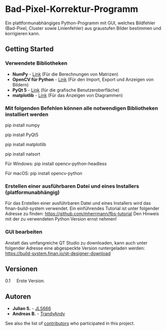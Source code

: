 # Bad-Pixel-Korrektur-Programm

Ein plattformunabhängiges Python-Programm mit GUI, welches Bildfehler (Bad-Pixel, Cluster sowie Linienfehler) aus graustufen Bilder bestimmen und korrigieren kann. 

## Getting Started

### Verwendete Bibliotheken
* **NumPy** - [Link](https://github.com/numpy/numpy) (Für die Berechnungen von Matrizen)
* **OpenCV für Python** - [Link](https://pypi.org/project/opencv-python-headless/) (Für den Import, Export und Anzeigen von Bildern)
* **PyQt 5** - [Link](https://pypi.org/project/PyQt5/) (für die grafische Benutzeroberfläche)
* **matplotlib** - [Link](https://matplotlib.org) (Für das Anzeigen von Diagrammen)

### Mit folgenden Befehlen können alle notwendigen Bibliotheken installiert werden
pip install numpy

pip install PyQt5

pip install matplotlib

pip install natsort

Für Windows:
pip install opencv-python-headless 

Für macOS:
pip install opencv-python


### Erstellen einer ausführbaren Datei und eines Installers (platformunabhängig)
Für das Erstellen einer ausführbaren Datei und eines Installers wird das fman-build-system verwendet. Ein einführendes Tutorial ist unter folgender Adresse zu finden: https://github.com/mherrmann/fbs-tutorial
Den Hinweis mit der zu verwendeten Python Version ernst nehmen! 

### GUI bearbeiten
Anstatt das umfangreiche QT Studio zu downloaden, kann auch unter folgender Adresse eine abgespeckte Version runtergeladen werden: https://build-system.fman.io/qt-designer-download

## Versionen

0.1 &nbsp;&nbsp;&nbsp;&nbsp;Erste Version.

## Autoren

* **Julian S.** - [JLS666](https://github.com/JLS666)
* **Andreas B.** - [TrandyAndy](https://github.com/TrandyAndy)

See also the list of [contributors](https://github.com/TrandyAndy/Cor-Count/graphs/contributors) who participated in this project.

